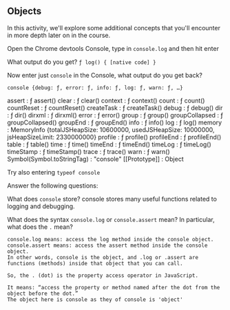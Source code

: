 ## Objects

In this activity, we'll explore some additional concepts that you'll encounter in more depth later on in the course.

Open the Chrome devtools Console, type in `console.log` and then hit enter

What output do you get?
    `ƒ log() { [native code] }`

Now enter just `console` in the Console, what output do you get back?

    console {debug: ƒ, error: ƒ, info: ƒ, log: ƒ, warn: ƒ, …}
assert
: 
ƒ assert()
clear
: 
ƒ clear()
context
: 
ƒ context()
count
: 
ƒ count()
countReset
: 
ƒ countReset()
createTask
: 
ƒ createTask()
debug
: 
ƒ debug()
dir
: 
ƒ dir()
dirxml
: 
ƒ dirxml()
error
: 
ƒ error()
group
: 
ƒ group()
groupCollapsed
: 
ƒ groupCollapsed()
groupEnd
: 
ƒ groupEnd()
info
: 
ƒ info()
log
: 
ƒ log()
memory
: 
MemoryInfo {totalJSHeapSize: 10600000, usedJSHeapSize: 10000000, jsHeapSizeLimit: 2330000000}
profile
: 
ƒ profile()
profileEnd
: 
ƒ profileEnd()
table
: 
ƒ table()
time
: 
ƒ time()
timeEnd
: 
ƒ timeEnd()
timeLog
: 
ƒ timeLog()
timeStamp
: 
ƒ timeStamp()
trace
: 
ƒ trace()
warn
: 
ƒ warn()
Symbol(Symbol.toStringTag)
: 
"console"
[[Prototype]]
: 
Object

Try also entering `typeof console`

Answer the following questions:

What does `console` store?
    console stores many useful functions related to logging and debugging.

What does the syntax `console.log` or `console.assert` mean? In particular, what does the `.` mean?

    console.log means: access the log method inside the console object.
    console.assert means: access the assert method inside the console object.
    In other words, console is the object, and .log or .assert are functions (methods) inside that object that you can call.

    So, the . (dot) is the property access operator in JavaScript.

    It means: “access the property or method named after the dot from the object before the dot.”
    The object here is console as they of console is 'object'

